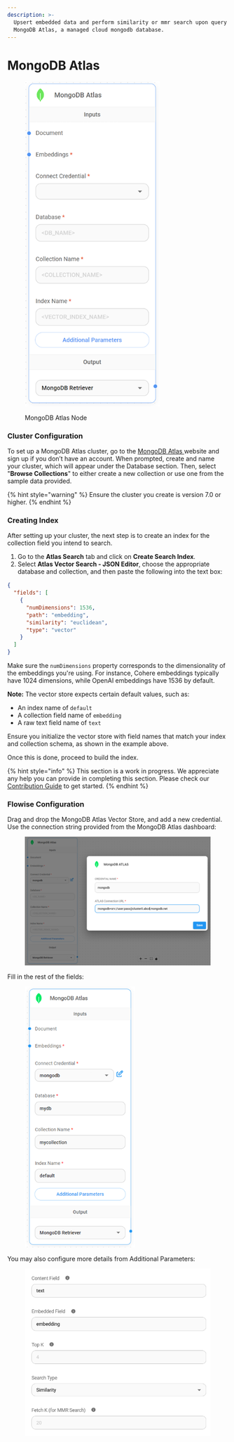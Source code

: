 ```yaml
---
description: >-
  Upsert embedded data and perform similarity or mmr search upon query using
  MongoDB Atlas, a managed cloud mongodb database.
---
```


# MongoDB Atlas

<figure><img src="../../../.gitbook/assets/image (161).png" alt="" width="308"><figcaption><p>MongoDB Atlas Node</p></figcaption></figure>

### Cluster Configuration[​](https://js.langchain.com/docs/integrations/vectorstores/mongodb\_atlas/#initial-cluster-configuration) <a href="#initial-cluster-configuration" id="initial-cluster-configuration"></a>

To set up a MongoDB Atlas cluster, go to the [MongoDB Atlas ](https://www.mongodb.com/)website and sign up if you don’t have an account. When prompted, create and name your cluster, which will appear under the Database section. Then, select "**Browse Collections**" to either create a new collection or use one from the sample data provided.

{% hint style="warning" %}
Ensure the cluster you create is version 7.0 or higher.
{% endhint %}

### Creating Index

After setting up your cluster, the next step is to create an index for the collection field you intend to search.

1. Go to the **Atlas Search** tab and click on **Create Search Index**.
2. Select **Atlas Vector Search - JSON Editor**, choose the appropriate database and collection, and then paste the following into the text box:

```json
{
  "fields": [
    {
      "numDimensions": 1536,
      "path": "embedding",
      "similarity": "euclidean",
      "type": "vector"
    }
  ]
}
```

Make sure the `numDimensions` property corresponds to the dimensionality of the embeddings you're using. For instance, Cohere embeddings typically have 1024 dimensions, while OpenAI embeddings have 1536 by default.

**Note:** The vector store expects certain default values, such as:

* An index name of `default`
* A collection field name of `embedding`
* A raw text field name of `text`

Ensure you initialize the vector store with field names that match your index and collection schema, as shown in the example above.

Once this is done, proceed to build the index.

{% hint style="info" %}
This section is a work in progress. We appreciate any help you can provide in completing this section. Please check our [Contribution Guide](../../../contributing/) to get started.
{% endhint %}

### Flowise Configuration

Drag and drop the MongoDB Atlas Vector Store, and add a new credential. Use the connection string provided from the MongoDB Atlas dashboard:

<figure><img src="../../../.gitbook/assets/image (1).png" alt=""><figcaption></figcaption></figure>

Fill in the rest of the fields:

<figure><img src="../../../.gitbook/assets/image (1) (1).png" alt="" width="252"><figcaption></figcaption></figure>

You may also configure more details from Additional Parameters:

<figure><img src="../../../.gitbook/assets/image (164).png" alt="" width="518"><figcaption></figcaption></figure>
